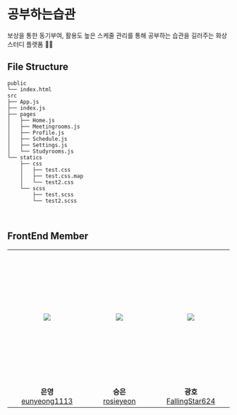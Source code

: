 # 공부하는습관 
보상을 통한 동기부여, 활용도 높은 스케줄 관리를 통해 공부하는 습관을 길러주는 화상 스터디 플랫폼 👩‍💻
<br>

## File Structure

```
public
└── index.html
src
├── App.js
├── index.js
├── pages
│   ├── Home.js
│   ├── Meetingrooms.js
│   ├── Profile.js
│   ├── Schedule.js
│   ├── Settings.js
│   └── Studyrooms.js
└── statics
    ├── css
    │   ├── test.css
    │   ├── test.css.map
    │   └── test2.css
    └── scss
        ├── test.scss
        └── test2.scss
```

<br>

## FrontEnd Member

<table>
  <tr height="307px">
    <td align="center" width="300px">
      <a href="https://github.com/eunyeong1113"><img src="https://avatars.githubusercontent.com/u/59558623?v=4"/></a>
    </td>
     <td align="center" width="300px">
      <a href="https://github.com/rosieyeon/"><img src="https://avatars.githubusercontent.com/u/70363530?v=4"/></a>
    </td>
    <td align="center" width="300px">
      <a href="https://github.com/FallingStar624"><img src="https://avatars.githubusercontent.com/u/83006446?v=4"/></a>
    </td>
  </tr>
  <tr>
    <td align="center" width="300px">
      <strong>은영</strong><br><a href="https://github.com/eunyeong1113">eunyeong1113</a>
    </td>
    <td align="center" width="300px">
      <strong>승은</strong><br><a href="https://github.com/rosieyeon/">rosieyeon</a>
    </td>
    <td align="center" width="300px">
      <strong>광호</strong><br><a href="https://github.com/FallingStar624">FallingStar624</a>
    </td>
  </tr>
</table>